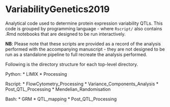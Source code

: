 # VariabilityGenetics2019
Analytical code used to determine protein expression variability QTLs. This code is grouped by programming language - where `Rscript/` also contains .Rmd notebooks that are 
designed to be run interactively.

__NB__: Please note that these scripts are provided as a record of the analysis performed with the accompanying manuscript - they are not designed to be run as a standalone 
pipeline to full recreate the analysis performed.

Following is the directory structure for each top-level directory.

Python:
       * LIMIX
       * Processing

Rscript:
	* FlowCytometry_Processing
	* Variance_Components_Analysis
	* Post_QTL_Processing
	* Mendelian_Randomisation

Bash:
     * GRM
     * QTL_mapping
     * Post_QTL_Processing